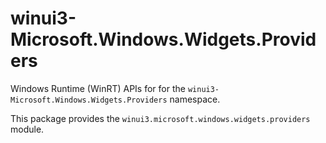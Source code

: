 <!-- warning: Please don't edit this file. It was automatically generated. -->

# winui3-Microsoft.Windows.Widgets.Providers

Windows Runtime (WinRT) APIs for for the `winui3-Microsoft.Windows.Widgets.Providers` namespace.

This package provides the `winui3.microsoft.windows.widgets.providers` module.
